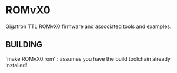 # ROMvX0
Gigatron TTL ROMvX0 firmware and associated tools and examples.


## BUILDING
'make ROMvX0.rom' : assumes you have the build toolchain already installed!
